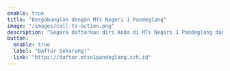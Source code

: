 ```yaml
---
enable: true
title: "Bergabunglah dengan MTs Negeri 1 Pandeglang"
image: "/images/call-to-action.png"
description: "Segera daftarkan diri Anda di MTs Negeri 1 Pandeglang dan jadilah bagian dari lembaga pendidikan yang unggul dan berprestasi. Kami siap membimbing dan mendukung perkembangan akademik serta karakter Anda."
button:
  enable: true
  label: "Daftar Sekarang!"
  link: "https://daftar.mtsn1pandeglang.sch.id"
---
```

